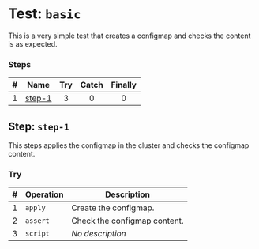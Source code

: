 # Test: `basic`

This is a very simple test that creates a configmap and checks the content is as expected.

### Steps

| # | Name | Try | Catch | Finally |
|:-:|---|:-:|:-:|:-:|
| 1 | [step-1](#step-step-1) | 3 | 0 | 0 |

## Step: `step-1`

This steps applies the configmap in the cluster and checks the configmap content.

### Try

| # | Operation | Description |
|:-:|---|---|
| 1 | `apply` | Create the configmap. |
| 2 | `assert` | Check the configmap content. |
| 3 | `script` | *No description* |
